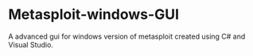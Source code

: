 # Metasploit-windows-GUI
A advanced gui for windows version of metasploit created using C# and Visual Studio.
